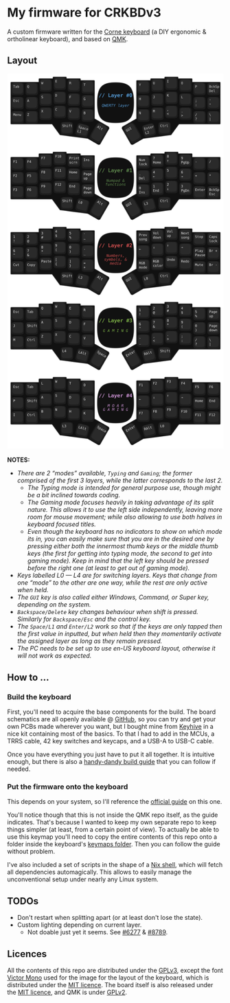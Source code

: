 # My firmware for CRKBDv3

A custom firmware written for the [Corne keyboard](https://github.com/foostan/crkbd/) (a DIY ergonomic &
ortholinear keyboard), and based on [QMK](https://github.com/qmk/qmk_firmware/).


## Layout

[![Keyboard layout per layer](./layout.svg)](./keymap.c)

**NOTES:**

 * *There are 2 “modes” available, `Typing` and `Gaming`; the former comprised of the first 3 layers, while the
    latter corresponds to the last 2.*
   * *The Typing mode is intended for general purpose use, though might be a bit inclined towards coding.*
   * *The Gaming mode focuses heavily in taking advantage of its split nature. This allows it to use the left
      side independently, leaving more room for mouse movement; while also allowing to use both halves in
      keyboard focused titles.*
   * *Even though the keyboard has no indicators to show on which mode its in, you can easily make sure that you
      are in the desired one by pressing either both the innermost thumb keys or the middle thumb keys (the first
      for getting into typing mode, the second to get into gaming mode). Keep in mind that the left key should be
      pressed before the right one (at least to get out of gaming mode).*
 * *Keys labelled L0 — L4 are for switching layers. Keys that change from one “mode” to the other are one way,
    while the rest are only active when held.*
 * *The `GUI` key is also called either Windows, Command, or Super key, depending on the system.*
 * *`Backspace/Delete` key changes behaviour when shift is pressed. Similarly for `Backspace/Esc` and the control
    key.*
 * *The `Space/L1` and `Enter/L2` work so that if the keys are only tapped then the first value in inputted, but
    when held then they momentarily activate the assigned layer as long as they remain pressed.*
* *The PC needs to be set up to use en-US keyboard layout, otherwise it will not work as expected.*


## How to …

### Build the keyboard

First, you'll need to acquire the base components for the build. The board schematics are all openly available @
[GitHub](https://github.com/foostan/crkbd/), so you can try and get your own PCBs made wherever you want, but I
bought mine from [Keyhive](https://keyhive.xyz/corne) in a nice kit containing most of the basics. To that I had
to add in the MCUs, a TRRS cable, 42 key switches and keycaps, and a USB-A to USB-C cable.

Once you have everything you just have to put it all together. It is intuitive enough, but there is also a
[handy-dandy build guide](https://github.com/foostan/crkbd/blob/master/corne-cherry/doc/v3/buildguide_en.md) that
you can follow if needed.

### Put the firmware onto the keyboard

This depends on your system, so I'll reference the [official guide](https://docs.qmk.fm/#/newbs) on this one.

You'll notice though that this is not inside the QMK repo itself, as the guide indicates. That's because I wanted
to keep my own separate repo to keep things simpler (at least, from a certain point of view). To actually be able
to use this keymap you'll need to copy the entire contents of this repo onto a folder inside the keyboard's
[keymaps folder](https://github.com/qmk/qmk_firmware/tree/master/keyboards/crkbd/keymaps/). Then you can follow
the guide without problem.

I've also included a set of scripts in the shape of a [Nix shell](./shell.nix), which will fetch all dependencies
automagically. This allows to easily manage the unconventional setup under nearly any Linux system.


## TODOs

 * Don't restart when splitting apart (or at least don't lose the state).
 * Custom lighting depending on current layer.
   * Not doable just yet it seems. See [#6277](https://github.com/qmk/qmk_firmware/issues/6277) &
     [#8789](https://github.com/qmk/qmk_firmware/issues/8789).


## Licences

All the contents of this repo are distributed under the [GPLv3](./LICENSE), except the font
[Victor Mono](https://rubjo.github.io/victor-mono/) used for the image for the layout of the keyboard, which is
distributed under the [MIT licence](https://github.com/rubjo/victor-mono/blob/master/LICENSE). The board itself
is also released under the [MIT licence](https://github.com/foostan/crkbd/blob/main/LICENSE), and QMK is under
[GPLv2](https://github.com/qmk/qmk_firmware/blob/master/LICENSE).
